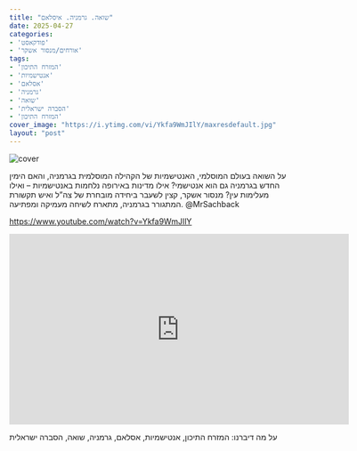 ```yaml
---
title: "שואה. גרמניה. איסלאם"
date: 2025-04-27
categories:
- 'פודקאסט'
- 'אורחים/מנסור אשקר'
tags:
- 'המזרח התיכון'
- 'אנטישמיות'
- 'אסלאם'
- 'גרמניה'
- 'שואה'
- 'הסברה ישראלית'
- 'המזרח התיכון'
cover_image: "https://i.ytimg.com/vi/Ykfa9WmJIlY/maxresdefault.jpg"
layout: "post"
---
```


![cover](https://i.ytimg.com/vi/Ykfa9WmJIlY/maxresdefault.jpg)

על השואה בעולם המוסלמי, האנטישמיות של הקהילה המוסלמית בגרמניה, והאם הימין החדש בגרמניה גם הוא אנטישמי? אילו מדינות באירופה נלחמות באנטישמיות – ואילו מעלימות עין?
מנסור אשקר, קצין לשעבר ביחידה מובחרת של צה”ל ואיש תקשורת המתגורר בגרמניה, מתארח לשיחה מעמיקה ומפתיעה. @MrSachback 


https://www.youtube.com/watch?v=Ykfa9WmJIlY
<iframe width="610" height="343" src="https://www.youtube.com/embed/Ykfa9WmJIlY" frameborder="0" allow="accelerometer; autoplay; clipboard-write; encrypted-media; gyroscope; picture-in-picture; web-share" referrerpolicy="strict-origin-when-cross-origin" allowfullscreen></iframe>

על מה דיברנו: המזרח התיכון, אנטישמיות, אסלאם, גרמניה, שואה, הסברה ישראלית
